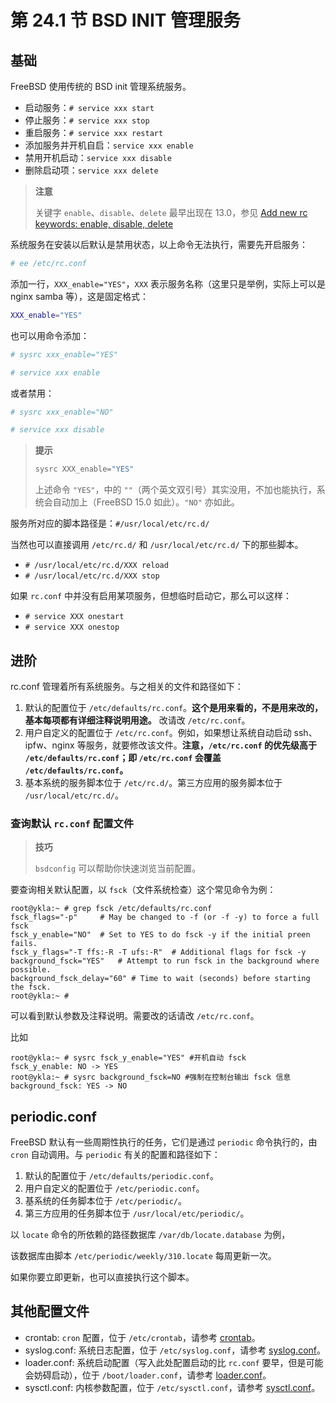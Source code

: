 # 第 24.1 节 BSD INIT 管理服务

## 基础

FreeBSD 使用传统的 BSD init 管理系统服务。

- 启动服务：`# service xxx start`
- 停止服务：`# service xxx stop`
- 重启服务：`# service xxx restart`
- 添加服务并开机自启：`service xxx enable`
- 禁用开机启动：`service xxx disable`
- 删除启动项：`service xxx delete`

>**注意**
>
>关键字 `enable`、`disable`、`delete` 最早出现在 13.0，参见 [Add new rc keywords: enable, disable, delete](https://reviews.freebsd.org/D17113)


系统服务在安装以后默认是禁用状态，以上命令无法执行，需要先开启服务：

```sh
# ee /etc/rc.conf
```

添加一行，`XXX_enable="YES"`，`XXX` 表示服务名称（这里只是举例，实际上可以是 nginx samba 等），这是固定格式：

```sh
XXX_enable="YES"
```

也可以用命令添加：

```sh
# sysrc xxx_enable="YES"
```

```sh
# service xxx enable
```

或者禁用：

```sh
# sysrc xxx_enable="NO"
```

```sh
# service xxx disable
```

>**提示**
>
>```sh
>sysrc XXX_enable="YES"
>```
>
>上述命令 `"YES"`，中的 `""`（两个英文双引号）其实没用，不加也能执行，系统会自动加上（FreeBSD 15.0 如此）。`"NO"` 亦如此。

服务所对应的脚本路径是：`#/usr/local/etc/rc.d/`

当然也可以直接调用 `/etc/rc.d/` 和 `/usr/local/etc/rc.d/` 下的那些脚本。

- `# /usr/local/etc/rc.d/XXX reload`
- `# /usr/local/etc/rc.d/XXX stop`

如果 `rc.conf` 中并没有启用某项服务，但想临时启动它，那么可以这样：

- `# service XXX onestart`
- `# service XXX onestop`


## 进阶

rc.conf 管理着所有系统服务。与之相关的文件和路径如下：

1. 默认的配置位于 `/etc/defaults/rc.conf`。**这个是用来看的，不是用来改的，基本每项都有详细注释说明用途。** 改请改 `/etc/rc.conf`。
2. 用户自定义的配置位于 `/etc/rc.conf`。例如，如果想让系统自动启动 ssh、ipfw、nginx 等服务，就要修改该文件。**注意，`/etc/rc.conf` 的优先级高于 `/etc/defaults/rc.conf`；即 `/etc/rc.conf` 会覆盖 `/etc/defaults/rc.conf`。**
3. 基本系统的服务脚本位于 `/etc/rc.d/`。第三方应用的服务脚本位于 `/usr/local/etc/rc.d/`。

### 查询默认 `rc.conf` 配置文件

>**技巧**
>
>`bsdconfig` 可以帮助你快速浏览当前配置。

要查询相关默认配置，以 `fsck`（文件系统检查）这个常见命令为例：

```
root@ykla:~ # grep fsck /etc/defaults/rc.conf
fsck_flags="-p"		# May be changed to -f (or -f -y) to force a full fsck
fsck_y_enable="NO"	# Set to YES to do fsck -y if the initial preen fails.
fsck_y_flags="-T ffs:-R -T ufs:-R"	# Additional flags for fsck -y
background_fsck="YES"	# Attempt to run fsck in the background where possible.
background_fsck_delay="60" # Time to wait (seconds) before starting the fsck.
root@ykla:~ # 
```

可以看到默认参数及注释说明。需要改的话请改 `/etc/rc.conf`。

比如

```
root@ykla:~ # sysrc fsck_y_enable="YES" #开机自动 fsck
fsck_y_enable: NO -> YES
root@ykla:~ # sysrc background_fsck=NO #强制在控制台输出 fsck 信息
background_fsck: YES -> NO
```


## periodic.conf

FreeBSD 默认有一些周期性执行的任务，它们是通过 `periodic` 命令执行的，由 `cron` 自动调用。与 `periodic` 有关的配置和路径如下：

1. 默认的配置位于 `/etc/defaults/periodic.conf`。
2. 用户自定义的配置位于 `/etc/periodic.conf`。
3. 基系统的任务脚本位于 `/etc/periodic/`。
4. 第三方应用的任务脚本位于 `/usr/local/etc/periodic/`。

以 `locate` 命令的所依赖的路径数据库 `/var/db/locate.database` 为例，

该数据库由脚本 `/etc/periodic/weekly/310.locate` 每周更新一次。

如果你要立即更新，也可以直接执行这个脚本。

## 其他配置文件

- crontab: `cron` 配置，位于 `/etc/crontab`，请参考 [crontab](https://man.freebsd.org/cgi/man.cgi?crontab(5))。
- syslog.conf: 系统日志配置，位于 `/etc/syslog.conf`，请参考 [syslog.conf](https://man.freebsd.org/cgi/man.cgi?query=syslog.conf)。
- loader.conf: 系统启动配置（写入此处配置启动的比 `rc.conf` 要早，但是可能会妨碍启动），位于 `/boot/loader.conf`，请参考 [loader.conf](https://man.freebsd.org/cgi/man.cgi?query=loader.conf)。
- sysctl.conf: 内核参数配置，位于 `/etc/sysctl.conf`，请参考 [sysctl.conf](https://man.freebsd.org/cgi/man.cgi?query=sysctl.conf)。
